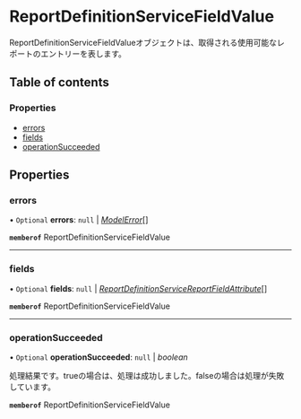 # ReportDefinitionServiceFieldValue


<div lang=\"ja\">ReportDefinitionServiceFieldValueオブジェクトは、取得される使用可能なレポートのエントリーを表します。</div> 

## Table of contents

### Properties

- [errors](reportdefinitionservicefieldvalue.md#errors)
- [fields](reportdefinitionservicefieldvalue.md#fields)
- [operationSucceeded](reportdefinitionservicefieldvalue.md#operationsucceeded)

## Properties

### errors

• `Optional` **errors**: ``null`` \| [*ModelError*](modelerror.md)[]

**`memberof`** ReportDefinitionServiceFieldValue

___

### fields

• `Optional` **fields**: ``null`` \| [*ReportDefinitionServiceReportFieldAttribute*](reportdefinitionservicereportfieldattribute.md)[]

**`memberof`** ReportDefinitionServiceFieldValue

___

### operationSucceeded

• `Optional` **operationSucceeded**: ``null`` \| *boolean*

<div lang=\"ja\">処理結果です。trueの場合は、処理は成功しました。falseの場合は処理が失敗しています。</div> 

**`memberof`** ReportDefinitionServiceFieldValue
